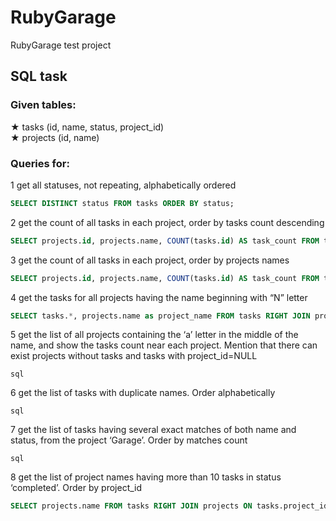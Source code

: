 # RubyGarage
RubyGarage test project
## SQL task
### Given tables:
★ tasks (id, name, status, project_id)<br>
★ projects (id, name)
### Queries for:
1 get all statuses, not repeating, alphabetically ordered
```sql
SELECT DISTINCT status FROM tasks ORDER BY status;
```
2 get the count of all tasks in each project, order by tasks count descending
```sql 
SELECT projects.id, projects.name, COUNT(tasks.id) AS task_count FROM tasks RIGHT JOIN projects ON tasks.project_id = projects.id GROUP BY projects.id ORDER BY task_count DESC
```
3 get the count of all tasks in each project, order by projects names
```sql 
SELECT projects.id, projects.name, COUNT(tasks.id) AS task_count FROM tasks RIGHT JOIN projects ON tasks.project_id = projects.id GROUP BY projects.id ORDER BY projects.name
```
4 get the tasks for all projects having the name beginning with “N” letter
```sql 
SELECT tasks.*, projects.name as project_name FROM tasks RIGHT JOIN projects ON tasks.project_id = projects.id WHERE projects.name LIKE 'N%'
```
5 get the list of all projects containing the ‘a’ letter in the middle of the name, and show the tasks count near each project. Mention that there can exist projects without tasks and tasks with project_id=NULL
```
sql
```
6 get the list of tasks with duplicate names. Order alphabetically
```
sql
```
7 get the list of tasks having several exact matches of both name and status, from the project ‘Garage’. Order by matches count
```
sql
```
8 get the list of project names having more than 10 tasks in status ‘completed’. Order by project_id
```sql
SELECT projects.name FROM tasks RIGHT JOIN projects ON tasks.project_id = projects.id WHERE tasks.status='completed' GROUP BY projects.id HAVING COUNT(tasks.id)>10 ORDER BY projects.name
```
